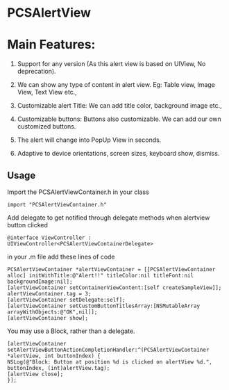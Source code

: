 # PCSAlertView

# Main Features:

1. Support for any version (As this alert view is based on UIView, No deprecation).

2. We can show any type of content in alert view. Eg: Table view, Image View, Text View etc.,

3. Customizable alert Title: We can add title color, background image etc.,

4. Customizable buttons: Buttons also customizable. We can add our own customized buttons.

5. The alert will change into PopUp View in seconds. 

6. Adaptive to device orientations, screen sizes, keyboard show, dismiss.

## Usage

Import the PCSAlertViewContainer.h in your class

    import "PCSAlertViewContainer.h"

Add delegate to get notified through delegate methods when alertview button clicked

    @interface ViewController : UIViewController<PCSAlertViewContainerDelegate>

in your .m file add these lines of code

    PCSAlertViewContainer *alertViewContainer = [[PCSAlertViewContainer alloc] initWithTitle:@"Alert!!" titleColor:nil titleFont:nil backgroundImage:nil];
    [alertViewContainer setContainerViewContent:[self createSampleView]];
    alertViewContainer.tag = 3;
    [alertViewContainer setDelegate:self];
    [alertViewContainer setCustomButtonTitlesArray:[NSMutableArray arrayWithObjects:@"OK",nil]];
    [alertViewContainer show];


 You may use a Block, rather than a delegate.

    [alertViewContainer setAlertViewButtonActionCompletionHandler:^(PCSAlertViewContainer *alertView, int buttonIndex) {
    NSLog(@"Block: Button at position %d is clicked on alertView %d.", buttonIndex, (int)alertView.tag);
    [alertView close];
    }];


